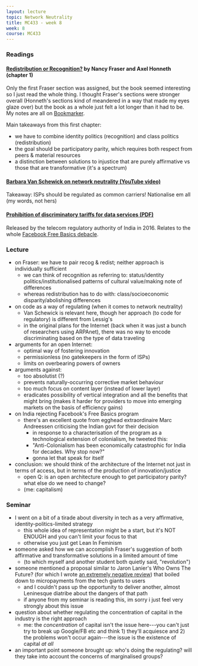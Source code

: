 ```yaml
---
layout: lecture
topic: Network Neutrality
title: MC433 - week 8
week: 8
course: MC433
---
```


### Readings

#### [Redistribution or Recognition?](https://www.goodreads.com/book/show/474666.Redistribution_or_Recognition_A_Political_Philosophical_Exchange) by Nancy Fraser and Axel Honneth (chapter 1)

Only the first Fraser section was assigned, but the book seemed interesting so I just read the whole thing. I thought Fraser's sections were stronger overall (Honneth's sections kind of meandered in a way that made my eyes glaze over) but the book as a whole just felt a lot longer than it had to be. My notes are all on [Bookmarker](http://bookmarker.dellsystem.me/book/redistribution-or-recognition).

Main takeaways from this first chapter:

* we have to combine identity politics (recognition) and class politics (redistribution)
* the goal should be participatory parity, which requires both respect from peers & material resources
* a distinction between solutions to injustice that are purely affirmative vs those that are transformative (it's a spectrum)

#### [Barbara Van Schewick on network neutrality (YouTube video)](https://www.youtube.com/watch?v=E0cGw72pZRw)

Takeaway: ISPs should be regulated as common carriers! Nationalise em all (my words, not hers)

#### [Prohibition of discriminatory tariffs for data services (PDF)](http://www.trai.gov.in/sites/default/files/Regulation_Data_Service.pdf)

Released by the telecom regulatory authority of India in 2016. Relates to the whole [Facebook Free Basics debacle](http://mashable.com/2016/02/09/why-facebook-free-basics-failed-india/).

### Lecture

* on Fraser: we have to pair recog & redist; neither approach is individually sufficient
  * we can think of recognition as referring to: status/identity politics/institutionalised patterns of cultural value/making note of differences
  * whereas redistribution has to do with: class/socioeconomic disparity/abolishing differences
* on code as a way of regulating (when it comes to network neutrality)
  * Van Schewick is relevant here, though her approach (to code for regulatory) is different from Lessig's
  * in the original plans for the Internet (back when it was just a bunch of researchers using ARPAnet), there was no way to encode discriminating based on the type of data traveling
* arguments for an open Internet:
  * optimal way of fostering innovation
  * permissionless (no gatekeepers in the form of ISPs)
  * limits on overbearing powers of owners
* arguments against:
  * too absolutist (?)
  * prevents naturally-occurring corrective market behaviour
  * too much focus on content layer (instead of lower layer)
  * eradicates possibility of vertical integration and all the benefits that might bring (makes it harder for providers to move into emerging markets on the basis of efficiency gains)
* on India rejecting Facebook's Free Basics program
  * there's an excellent quote from egghead extraordinaire Marc Andreessen criticising the Indian govt for their decision
    * in response to a characterisation of the program as a technological extension of colonialism, he tweeted this:
    * "Anti-Colonialism has been economically catastrophic for India for decades. Why stop now?"
    * gonna let that speak for itself
* conclusion: we should think of the architecture of the Internet not just in terms of access, but in terms of the production of innovation/justice
  * open Q: is an open architecture enough to get participatory parity? what else do we need to change?
  * (me: capitalism)

### Seminar

* I went on a bit of a tirade about diversity in tech as a very affirmative, identity-politics-limited strategy
  * this whole idea of representation might be a start, but it's NOT ENOUGH and you can't limit your focus to that
  * otherwise you just get Lean In Feminism
* someone asked how we can accomplish Fraser's suggestion of both affirmative and transformative solutions in a limited amount of time
  * (to which myself and another student both quietly said, "revolution")
* someone mentioned a proposal similar to Jaron Lanier's Who Owns The Future? (for which I wrote [an extremely negative review](https://www.goodreads.com/review/show/2054329970?book_show_action=false&from_review_page=1)) that boiled down to micropayments from the tech giants to users
  * and I couldn't pass up the opportunity to deliver another, almost Leninesque diatribe about the dangers of that path
  * if anyone from my seminar is reading this, im sorry i just feel very strongly about this issue
* question about whether regulating the concentration of capital in the industry is the right approach
  * me: the _concentration_ of capital isn't the issue here---you can't just try to break up Google/FB etc and think 1) they'll acquiesce and 2) the problems won't occur again---the issue is the existence of capital _at all_
* an important point someone brought up: who's doing the regulating? will they take into account the concerns of marginalised groups?
